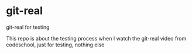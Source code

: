 # git-real
git-real for testing

This repo is about the testing process when I watch the git-real video from codeschool, just for testing, nothing else
